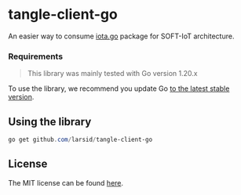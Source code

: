 # tangle-client-go
An easier way to consume [iota.go](https://pkg.go.dev/github.com/muxxer/iota.go) package for SOFT-IoT architecture.

### Requirements
> This library was mainly tested with Go version 1.20.x

To use the library, we recommend you update Go [to the latest stable version](https://go.dev/).

## Using the library

```powershell
go get github.com/larsid/tangle-client-go
```
## License

The MIT license can be found [here](./LICENSE).
